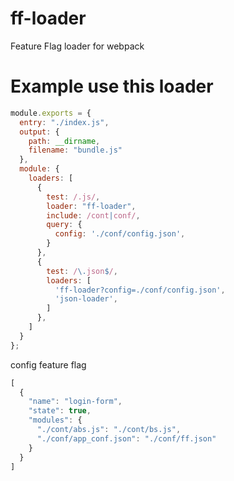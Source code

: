 # ff-loader
Feature Flag loader for webpack

# Example use this loader

``` javascript
module.exports = {
  entry: "./index.js",
  output: {
    path: __dirname,
    filename: "bundle.js"
  },
  module: {
    loaders: [
      {
        test: /.js/,
        loader: "ff-loader",
        include: /cont|conf/,
        query: {
          config: './conf/config.json',
        }
      },
      {
        test: /\.json$/,
        loaders: [
          'ff-loader?config=./conf/config.json',
          'json-loader',
        ]
      },
    ]
  }
};
```

config feature flag

``` javascript
[
  {
    "name": "login-form",
    "state": true,
    "modules": {
      "./cont/abs.js": "./cont/bs.js",
      "./conf/app_conf.json": "./conf/ff.json"
    }
  }
]
```

